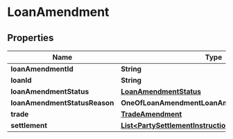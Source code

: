 # LoanAmendment

## Properties
Name | Type | Description | Notes
------------ | ------------- | ------------- | -------------
**loanAmendmentId** | **String** |  | 
**loanId** | **String** |  |  [optional]
**loanAmendmentStatus** | [**LoanAmendmentStatus**](LoanAmendmentStatus.md) |  |  [optional]
**loanAmendmentStatusReason** | **OneOfLoanAmendmentLoanAmendmentStatusReason** |  |  [optional]
**trade** | [**TradeAmendment**](TradeAmendment.md) |  | 
**settlement** | [**List&lt;PartySettlementInstruction&gt;**](PartySettlementInstruction.md) |  |  [optional]
